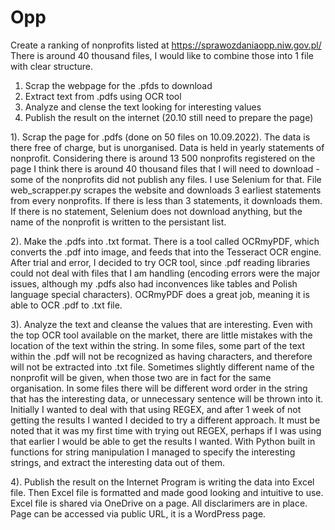 # Opp
Create a ranking of nonprofits listed at https://sprawozdaniaopp.niw.gov.pl/
There is around 40 thousand files, I would like to combine those into 1 file with clear structure. 

1. Scrap the webpage for the .pfds to download
2. Extract text from .pdfs using OCR tool
3. Analyze and clense the text looking for interesting values
4. Publish the result on the internet (20.10 still need to prepare the page)

1). Scrap the page for .pdfs (done on 50 files on 10.09.2022). The data is there free of charge, but is unorganised. Data is held in yearly statements of nonprofit. Considering there is around 13 500 nonprofits registered on the page I think there is around 40 thousand files that I will need to download - some of the nonprofits did not publish any files.
I use Selenium for that. File web_scrapper.py scrapes the website and downloads 3 earliest statements from every nonprofits. If there is less than 3 statements, it downloads them. If there is no statement, Selenium does not download anything, but the name of the nonprofit is written to the persistant list.

2). Make the .pdfs into .txt format.
There is a tool called OCRmyPDF, which converts the .pdf into image, and feeds that into the Tesseract OCR engine. After trial and error, I decided to try OCR tool, since .pdf reading libraries could not deal with files that I am handling (encoding errors were the major issues, although my .pdfs also had inconvences like tables and Polish language special characters). OCRmyPDF does a great job, meaning it is able to OCR .pdf to .txt file.

3). Analyze the text and cleanse the values that are interesting.
Even with the top OCR tool available on the market, there are little mistakes with the location of the text within the string. In some files, some part of the text within the .pdf will not be recognized as having characters, and therefore will not be extracted into .txt file. Sometimes slightly different name of the nonprofit will be given, when those two are in fact for the same organisation. In some files there will be different word order in the string that has the interesting data, or unnecessary sentence will be thrown into it.
Initially I wanted to deal with that using REGEX, and after 1 week of not getting the results I wanted I decided to try a different approach. It must be noted that it was my first time with trying out REGEX, perhaps if I was using that earlier I would be able to get the results I wanted. With Python built in functions for string manipulation I managed to specify the interesting strings, and extract the interesting data out of them. 

4). Publish the result on the Internet
Program is writing the data into Excel file. Then Excel file is formatted and made good looking and intuitive to use. Excel file is shared via OneDrive on a page. All disclarimers are in place. Page can be accessed via public URL, it is a WordPress page.
